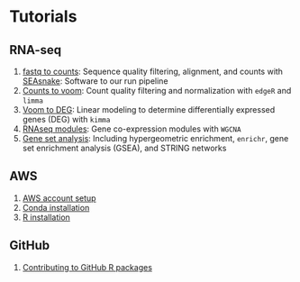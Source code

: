 # Tutorials

## RNA-seq

1. [fastq to counts](https://bigslu.github.io/tutorials/RNAseq/1.RNAseq_fastq.to.counts.html): Sequence quality filtering, alignment, and counts with [SEAsnake](https://bigslu.github.io/SEAsnake/vignette/SEAsnake_vignette.html): Software to our run pipeline
2. [Counts to voom](https://bigslu.github.io/tutorials/RNAseq/2.RNAseq_counts.to.voom.html): Count quality filtering and normalization with `edgeR` and `limma`
3. [Voom to DEG](https://bigslu.github.io/tutorials/RNAseq/3.RNAseq_voom.to.DEG.html): Linear modeling to determine differentially expressed genes (DEG) with `kimma`
4. [RNAseq modules](https://bigslu.github.io/tutorials/RNAseq/4.RNAseq_modules.html): Gene co-expression modules with `WGCNA`
5. [Gene set analysis](https://bigslu.github.io/tutorials/RNAseq/5.RNAseq_gene.set.analysis.html): Including hypergeometric enrichment, `enrichr`, gene set enrichment analysis (GSEA), and STRING networks

## AWS

1. [AWS account setup](https://bigslu.github.io/tutorials/AWS/1.AWS_setup_tutorial.html)
2. [Conda installation](https://bigslu.github.io/tutorials/AWS/2.AWS_conda_setup.html)
3. [R installation](https://bigslu.github.io/tutorials/AWS/2.AWS_R_setup.html)

## GitHub

1. [Contributing to GitHub R packages](https://bigslu.github.io/tutorials/R_packages/contribute_github.html)
